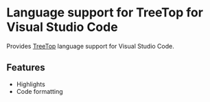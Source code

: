 # Language support for TreeTop for Visual Studio Code

Provides [TreeTop](https://github.com/cjheath/treetop) language support for Visual Studio Code.

## Features

* Highlights
* Code formatting
